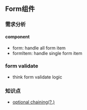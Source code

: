 ## Form组件

### 需求分析

#### component
* form: handle all form item
* formItem: handle single form item
  
### form validate
* think form validate logic

### 知识点

* [optional chaining(?.)](https://developer.mozilla.org/en-US/docs/Web/JavaScript/Reference/Operators/Optional_chaining)